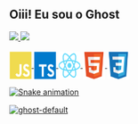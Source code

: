 ## Oiii! Eu sou o Ghost
 <div>
  <a href="https://github.com/userghostfox">
  <img height="180em" src="https://github-readme-stats.vercel.app/api?username=userghostfox&show_icons=true&theme=dark&include_all_commits=true&count_private=true"/>
  <img height="180em" src="https://github-readme-stats.vercel.app/api/top-langs/?username=userghostfox&layout=compact&langs_count=7&theme=dark"/>
</div>
<div style="display: inline_block"><br>
  <img align="center" alt="ghost-Js" height="50" width="40" src="https://raw.githubusercontent.com/devicons/devicon/master/icons/javascript/javascript-plain.svg">
  <img align="center" alt="ghost-Ts" height="50" width="40" src="https://raw.githubusercontent.com/devicons/devicon/master/icons/typescript/typescript-plain.svg">
  <img align="center" alt="ghost-React" height="50" width="40" src="https://raw.githubusercontent.com/devicons/devicon/master/icons/react/react-original.svg">
  <img align="center" alt="ghost-HTML" height="50" width="40" src="https://raw.githubusercontent.com/devicons/devicon/master/icons/html5/html5-original.svg">
  <img align="center" alt="ghost-CSS" height="50" width="40" src="https://raw.githubusercontent.com/devicons/devicon/master/icons/css3/css3-original.svg">
</div>
 
 
 ![Snake animation](https://github.com/userghostfox/userghostfox/blob/output/github-contribution-grid-snake.svg)
 
 
 <div>
  <img align="center" alt="ghost-default" src="https://sa1.narvii.com/6557/ae6eae16f16238f1c10f8daedebd8cf32039ebd4_hq.gif?Policy=eyJTdGF0ZW1lbnQiOlt7IlJlc291cmNlIjoiKjovL3NhMS5uYXJ2aWkuY29tLzY1NTcvKiIsIkNvbmRpdGlvbiI6eyJEYXRlTGVzc1RoYW4iOnsiQVdTOkVwb2NoVGltZSI6MTYzMTMwMzY5Mn19fV19&Signature=QTX3nolpRQgwRuR5iqxnbwhp43qm~GyZy~QBPCW~ebxVYP3lAlQyjBsxYcKPIzGmy8YtDzR3R8w3lZBmQevZozbJSf-AZ4D9i~fnQ2l~Pc9VJA4VKEzg0c1SCmRXwHIrJ4dXfJqhFybSVPBZEleo3nL39VRPXP-zmQqgFhfmgvE_&Key-Pair-Id=APKAICUDKLX2XOCDJKNA">
</div>
